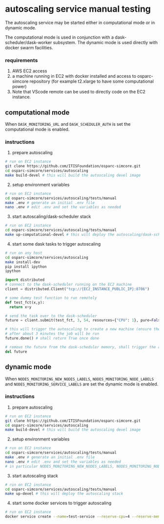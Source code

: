 # autoscaling service manual testing

The autoscaling service may be started either in computational mode or in dynamic mode.

The computational mode is used in conjunction with a dask-scheduler/dask-worker subsystem.
The dynamic mode is used directly with docker swarm facilities.

### requirements

1. AWS EC2 access
2. a machine running in EC2 with docker installed and access to osparc-simcore repository (for example t2.xlarge to have some computational power)
3. Note that VScode remote can be used to directly code on the EC2 instance.


## computational mode

When ```DASK_MONITORING_URL``` and ```DASK_SCHEDULER_AUTH``` is set the computational mode is enabled.


### instructions

1. prepare autoscaling

```bash
# run on EC2 instance
git clone https://github.com/ITISFoundation/osparc-simcore.git
cd osparc-simcore/services/autoscaling
make build-devel # this will build the autoscaling devel image
```

2. setup environment variables
```bash
# run on EC2 instance
cd osparc-simcore/services/autoscaling/tests/manual
make .env # generate an initial .env file
nano .env # edit .env and set the variables as needed
```

3. start autoscaling/dask-scheduler stack
```bash
# run on EC2 instance
cd osparc-simcore/services/autoscaling/tests/manual
make up-computational-devel # this will deploy the autoscaling/dask-scheduler/worker stack
```

4. start some dask tasks to trigger autoscaling
```bash
# run on any host
cd osparc-simcore/services/autoscaling
make install-dev
pip install ipython
ipython
```
```python
import distributed
# connect to the dask-scheduler running on the EC2 machine
client = distributed.Client("tcp://{EC2_INSTANCE_PUBLIC_IP}:8786")

# some dummy test function to run remotely
def test_fct(x,y):
  return x+y

# send the task over to the dask-scheduler
future = client.submit(test_fct, 3, 54, resources={"CPU": 1}, pure=False)

# this will trigger the autoscaling to create a new machine (ensure the EC2_INSTANCES_ALLOWED_TYPES variable allows for machines capable of running the job with the wanted resources)
# after about 3 minutes the job will be run
future.done() # shall return True once done

# remove the future from the dask-scheduler memory, shall trigger the autoscaling service to remove the created machine
del future
```


## dynamic mode

When ```NODES_MONITORING_NEW_NODES_LABELS```, ```NODES_MONITORING_NODE_LABELS``` and ```NODES_MONITORING_SERVICE_LABELS``` are set the dynamic mode is enabled.

### instructions

1. prepare autoscaling

```bash
# run on EC2 instance
git clone https://github.com/ITISFoundation/osparc-simcore.git
cd osparc-simcore/services/autoscaling
make build-devel # this will build the autoscaling devel image
```

2. setup environment variables
```bash
# run on EC2 instance
cd osparc-simcore/services/autoscaling/tests/manual
make .env # generate an initial .env file
nano .env # edit .env and set the variables as needed
# in particular NODES_MONITORING_NEW_NODES_LABELS, NODES_MONITORING_NODE_LABELS, NODES_MONITORING_SERVICE_LABELS must be activated
```

3. start autoscaling stack
```bash
# run on EC2 instance
cd osparc-simcore/services/autoscaling/tests/manual
make up-devel # this will deploy the autoscaling stack
```

4. start some docker services to trigger autoscaling
```bash
# run on EC2 instance
docker service create --name=test-service --reserve-cpu=4 --reserve-memory=1GiB --constraint=node.labels.testing.monitored-node==true --label=testing.monitored-service=true redis # will create a redis service reserving 4 CPUs and 1GiB of RAM
```
